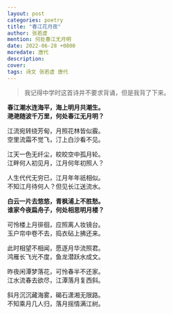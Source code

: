 ```yaml
---
layout: post
categories: poetry
title: "春江花月夜"
author: 张若虚
mention: 何处春江无月明
date: 2022-06-28 +0800
moredate: 唐代
description: 
cover: 
tags: 诗文 张若虚 唐代
---
```


> 我记得中学时这首诗并不要求背诵，但是我背了下来。

**春江潮水连海平，海上明月共潮生。**  
**滟滟随波千万里，何处春江无月明？**  

江流宛转绕芳甸，月照花林皆似霰。  
空里流霜不觉飞，汀上白沙看不见。  

江天一色无纤尘，皎皎空中孤月轮。  
江畔何人初见月，江月何年初照人？  

人生代代无穷已，江月年年祇相似。  
不知江月待何人？但见长江送流水。  

**白云一片去悠悠，青枫浦上不胜愁。**  
**谁家今夜扁舟子，何处相思明月楼？**  

可怜楼上月徘徊，应照离人妆镜台。  
玉户帘中卷不去，捣衣砧上拂还来。  

此时相望不相闻，愿逐月华流照君。  
鸿雁长飞光不度，鱼龙潜跃水成文。  

昨夜闲潭梦落花，可怜春半不还家。  
江水流春去欲尽，江潭落月复西斜。  

斜月沉沉藏海雾，碣石潇湘无限路。  
不知乘月几人归，落月摇情满江树。